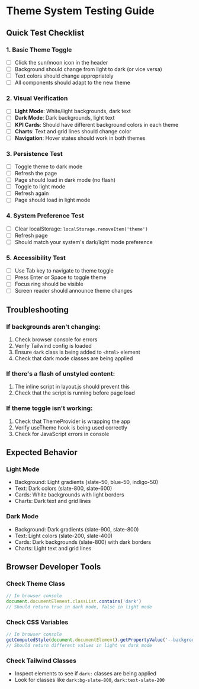 # Theme System Testing Guide

## Quick Test Checklist

### 1. **Basic Theme Toggle**
- [ ] Click the sun/moon icon in the header
- [ ] Background should change from light to dark (or vice versa)
- [ ] Text colors should change appropriately
- [ ] All components should adapt to the new theme

### 2. **Visual Verification**
- [ ] **Light Mode**: White/light backgrounds, dark text
- [ ] **Dark Mode**: Dark backgrounds, light text
- [ ] **KPI Cards**: Should have different background colors in each theme
- [ ] **Charts**: Text and grid lines should change color
- [ ] **Navigation**: Hover states should work in both themes

### 3. **Persistence Test**
- [ ] Toggle theme to dark mode
- [ ] Refresh the page
- [ ] Page should load in dark mode (no flash)
- [ ] Toggle to light mode
- [ ] Refresh again
- [ ] Page should load in light mode

### 4. **System Preference Test**
- [ ] Clear localStorage: `localStorage.removeItem('theme')`
- [ ] Refresh page
- [ ] Should match your system's dark/light mode preference

### 5. **Accessibility Test**
- [ ] Use Tab key to navigate to theme toggle
- [ ] Press Enter or Space to toggle theme
- [ ] Focus ring should be visible
- [ ] Screen reader should announce theme changes

## Troubleshooting

### If backgrounds aren't changing:
1. Check browser console for errors
2. Verify Tailwind config is loaded
3. Ensure `dark` class is being added to `<html>` element
4. Check that dark mode classes are being applied

### If there's a flash of unstyled content:
1. The inline script in layout.js should prevent this
2. Check that the script is running before page load

### If theme toggle isn't working:
1. Check that ThemeProvider is wrapping the app
2. Verify useTheme hook is being used correctly
3. Check for JavaScript errors in console

## Expected Behavior

### Light Mode
- Background: Light gradients (slate-50, blue-50, indigo-50)
- Text: Dark colors (slate-800, slate-600)
- Cards: White backgrounds with light borders
- Charts: Dark text and grid lines

### Dark Mode
- Background: Dark gradients (slate-900, slate-800)
- Text: Light colors (slate-200, slate-400)
- Cards: Dark backgrounds (slate-800) with dark borders
- Charts: Light text and grid lines

## Browser Developer Tools

### Check Theme Class
```javascript
// In browser console
document.documentElement.classList.contains('dark')
// Should return true in dark mode, false in light mode
```

### Check CSS Variables
```javascript
// In browser console
getComputedStyle(document.documentElement).getPropertyValue('--background')
// Should return different values in light vs dark mode
```

### Check Tailwind Classes
- Inspect elements to see if `dark:` classes are being applied
- Look for classes like `dark:bg-slate-800`, `dark:text-slate-200`
